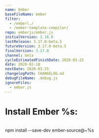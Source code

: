 ```yaml
---
name: Ember
baseFileName: ember
filter:
  - /ember\./
  - /ember-template-compiler/
repo: emberjs/ember.js
initialVersion: 3.16.0
lastRelease: 3.17.0-beta.5
futureVersion: 3.17.0-beta.5
finalVersion: 3.17.0
channel: beta
cycleEstimatedFinishDate: 2020-03-25
date: 2020-02-18
nextDate: 2020-03-25
changelogPath: CHANGELOG.md
debugFileName: .debug.js
ignoreFiles:
  - ember.js
---
```

# Install Ember %s:
<br>
npm install --save-dev ember-source@~%s

